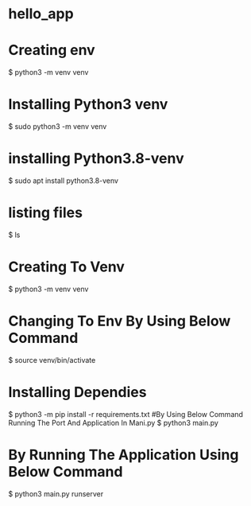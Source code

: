 # hello_app

# Creating env
$ python3 -m venv venv
# Installing Python3 venv 
$ sudo python3 -m venv venv
# installing Python3.8-venv
$ sudo  apt install python3.8-venv
# listing files
$ ls
# Creating To Venv
$ python3 -m venv venv
# Changing To Env By Using Below Command
$ source venv/bin/activate
# Installing Dependies 
$ python3 -m pip install -r requirements.txt
#By Using Below Command Running The Port And Application In Mani.py
$ python3 main.py
# By Running The Application Using Below Command
$ python3 main.py runserver
